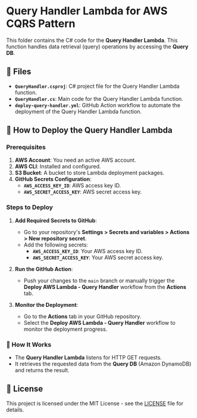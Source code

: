 # Query Handler Lambda for AWS CQRS Pattern

This folder contains the C# code for the **Query Handler Lambda**. This function handles data retrieval (query) operations by accessing the **Query DB**.

## 📑 Files

- **`QueryHandler.csproj`**: C# project file for the Query Handler Lambda function.
- **`QueryHandler.cs`**: Main code for the Query Handler Lambda function.
- **`deploy-query-handler.yml`**: GitHub Action workflow to automate the deployment of the Query Handler Lambda function.

## 🚀 How to Deploy the Query Handler Lambda

### Prerequisites

1. **AWS Account**: You need an active AWS account.
2. **AWS CLI**: Installed and configured.
3. **S3 Bucket**: A bucket to store Lambda deployment packages.
4. **GitHub Secrets Configuration**:
   - **`AWS_ACCESS_KEY_ID`**: AWS access key ID.
   - **`AWS_SECRET_ACCESS_KEY`**: AWS secret access key.

### Steps to Deploy

1. **Add Required Secrets to GitHub**:
   - Go to your repository's **Settings > Secrets and variables > Actions > New repository secret**.
   - Add the following secrets:
     - **`AWS_ACCESS_KEY_ID`**: Your AWS access key ID.
     - **`AWS_SECRET_ACCESS_KEY`**: Your AWS secret access key.

2. **Run the GitHub Action**:
   - Push your changes to the `main` branch or manually trigger the **Deploy AWS Lambda - Query Handler** workflow from the **Actions** tab.

3. **Monitor the Deployment**:
   - Go to the **Actions** tab in your GitHub repository.
   - Select the **Deploy AWS Lambda - Query Handler** workflow to monitor the deployment progress.

### 📝 How It Works

- The **Query Handler Lambda** listens for HTTP GET requests.
- It retrieves the requested data from the **Query DB** (Amazon DynamoDB) and returns the result.

## 📄 License

This project is licensed under the MIT License - see the [LICENSE](../LICENSE) file for details.
